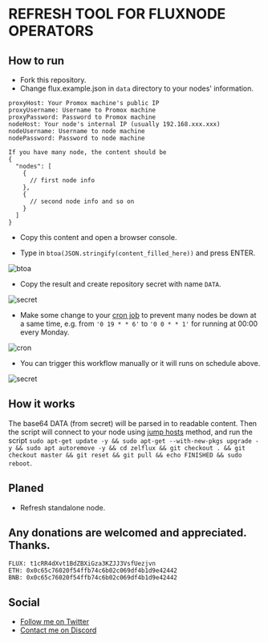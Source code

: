 # REFRESH TOOL FOR FLUXNODE OPERATORS

## How to run

- Fork this repository.
- Change flux.example.json in `data` directory to your nodes' information.

```
proxyHost: Your Promox machine's public IP
proxyUsername: Username to Promox machine
proxyPassword: Password to Promox machine
nodeHost: Your node's internal IP (usually 192.168.xxx.xxx)
nodeUsername: Username to node machine
nodePassword: Password to node machine

If you have many node, the content should be
{
  "nodes": [
    {
      // first node info
    },
    {
      // second node info and so on
    }
  ]
}
```

- Copy this content and open a browser console.

- Type in `btoa(JSON.stringify(content_filled_here))` and press ENTER.

![btoa](https://raw.githubusercontent.com/namqdam/node-manager/master/images/btoa.png)

- Copy the result and create repository secret with name `DATA`.

![secret](https://raw.githubusercontent.com/namqdam/node-manager/master/images/secret.png)

- Make some change to your [cron job](https://docs.github.com/en/actions/using-workflows/events-that-trigger-workflows#schedule) to prevent many nodes be down at a same time, e.g. from `'0 19 * * 6'` to `'0 0 * * 1'` for running at 00:00 every Monday.

![cron](https://raw.githubusercontent.com/namqdam/node-manager/master/images/cron.png)

- You can trigger this workflow manually or it will runs on schedule above.

![secret](https://raw.githubusercontent.com/namqdam/node-manager/master/images/workflow.png)

## How it works

The base64 DATA (from secret) will be parsed in to readable content. Then the script will connect to your node using [jump hosts](https://en.wikibooks.org/wiki/OpenSSH/Cookbook/Proxies_and_Jump_Hosts) method, and run the script `sudo apt-get update -y && sudo apt-get --with-new-pkgs upgrade -y && sudo apt autoremove -y && cd zelflux && git checkout . && git checkout master && git reset && git pull && echo FINISHED && sudo reboot`.

## Planed

- Refresh standalone node.

## Any donations are welcomed and appreciated. Thanks.

```
FLUX: t1cRR4dXvt1BdZBXiGza3KZJJ3VsfUezjvn
ETH: 0x0c65c76020f54ffb74c6b02c069df4b1d9e42442
BNB: 0x0c65c76020f54ffb74c6b02c069df4b1d9e42442
```

## Social

- [Follow me on Twitter](https://twitter.com/nam_blockquests)
- [Contact me on Discord](https://discordapp.com/users/7157139300095099100)
